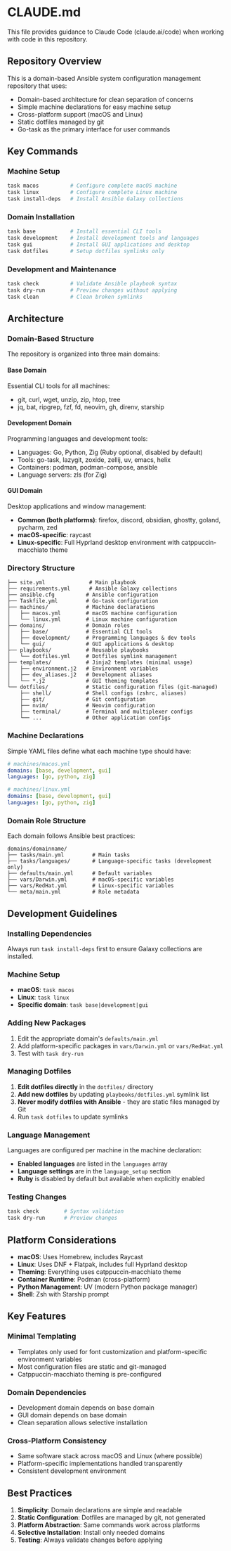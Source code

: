 # CLAUDE.md

This file provides guidance to Claude Code (claude.ai/code) when working with code in this repository.

## Repository Overview

This is a domain-based Ansible system configuration management repository that uses:
- Domain-based architecture for clean separation of concerns
- Simple machine declarations for easy machine setup
- Cross-platform support (macOS and Linux)
- Static dotfiles managed by git
- Go-task as the primary interface for user commands

## Key Commands

### Machine Setup
```bash
task macos          # Configure complete macOS machine
task linux          # Configure complete Linux machine
task install-deps   # Install Ansible Galaxy collections
```

### Domain Installation
```bash
task base           # Install essential CLI tools
task development    # Install development tools and languages
task gui            # Install GUI applications and desktop
task dotfiles       # Setup dotfiles symlinks only
```

### Development and Maintenance
```bash
task check          # Validate Ansible playbook syntax
task dry-run        # Preview changes without applying
task clean          # Clean broken symlinks
```

## Architecture

### Domain-Based Structure
The repository is organized into three main domains:

#### Base Domain
Essential CLI tools for all machines:
- git, curl, wget, unzip, zip, htop, tree
- jq, bat, ripgrep, fzf, fd, neovim, gh, direnv, starship

#### Development Domain  
Programming languages and development tools:
- Languages: Go, Python, Zig (Ruby optional, disabled by default)
- Tools: go-task, lazygit, zoxide, zellij, uv, emacs, helix
- Containers: podman, podman-compose, ansible
- Language servers: zls (for Zig)

#### GUI Domain
Desktop applications and window management:
- **Common (both platforms)**: firefox, discord, obsidian, ghostty, goland, pycharm, zed
- **macOS-specific**: raycast
- **Linux-specific**: Full Hyprland desktop environment with catppuccin-macchiato theme

### Directory Structure
```
├── site.yml              # Main playbook
├── requirements.yml      # Ansible Galaxy collections
├── ansible.cfg          # Ansible configuration
├── Taskfile.yml         # Go-task configuration
├── machines/            # Machine declarations
│   ├── macos.yml        # macOS machine configuration
│   └── linux.yml        # Linux machine configuration
├── domains/             # Domain roles
│   ├── base/            # Essential CLI tools
│   ├── development/     # Programming languages & dev tools
│   └── gui/             # GUI applications & desktop
├── playbooks/           # Reusable playbooks
│   └── dotfiles.yml     # Dotfiles symlink management
├── templates/           # Jinja2 templates (minimal usage)
│   ├── environment.j2   # Environment variables
│   ├── dev_aliases.j2   # Development aliases
│   └── *.j2             # GUI theming templates
└── dotfiles/            # Static configuration files (git-managed)
    ├── shell/           # Shell configs (zshrc, aliases)
    ├── git/             # Git configuration
    ├── nvim/            # Neovim configuration
    ├── terminal/        # Terminal and multiplexer configs
    └── ...              # Other application configs
```

### Machine Declarations
Simple YAML files define what each machine type should have:

```yaml
# machines/macos.yml
domains: [base, development, gui]
languages: [go, python, zig]

# machines/linux.yml  
domains: [base, development, gui]
languages: [go, python, zig]
```

### Domain Role Structure
Each domain follows Ansible best practices:
```
domains/domainname/
├── tasks/main.yml         # Main tasks
├── tasks/languages/       # Language-specific tasks (development only)
├── defaults/main.yml      # Default variables
├── vars/Darwin.yml        # macOS-specific variables
├── vars/RedHat.yml        # Linux-specific variables
└── meta/main.yml          # Role metadata
```

## Development Guidelines

### Installing Dependencies
Always run `task install-deps` first to ensure Galaxy collections are installed.

### Machine Setup
- **macOS**: `task macos` 
- **Linux**: `task linux`
- **Specific domain**: `task base|development|gui`

### Adding New Packages
1. Edit the appropriate domain's `defaults/main.yml`
2. Add platform-specific packages in `vars/Darwin.yml` or `vars/RedHat.yml`
3. Test with `task dry-run`

### Managing Dotfiles
1. **Edit dotfiles directly** in the `dotfiles/` directory
2. **Add new dotfiles** by updating `playbooks/dotfiles.yml` symlink list
3. **Never modify dotfiles with Ansible** - they are static files managed by Git
4. Run `task dotfiles` to update symlinks

### Language Management
Languages are configured per machine in the machine declaration:
- **Enabled languages** are listed in the `languages` array
- **Language settings** are in the `language_setup` section
- **Ruby** is disabled by default but available when explicitly enabled

### Testing Changes
```bash
task check        # Syntax validation
task dry-run      # Preview changes
```

## Platform Considerations

- **macOS**: Uses Homebrew, includes Raycast
- **Linux**: Uses DNF + Flatpak, includes full Hyprland desktop
- **Theming**: Everything uses catppuccin-macchiato theme
- **Container Runtime**: Podman (cross-platform)
- **Python Management**: UV (modern Python package manager)
- **Shell**: Zsh with Starship prompt

## Key Features

### Minimal Templating
- Templates only used for font customization and platform-specific environment variables
- Most configuration files are static and git-managed
- Catppuccin-macchiato theming is pre-configured

### Domain Dependencies
- Development domain depends on base domain
- GUI domain depends on base domain
- Clean separation allows selective installation

### Cross-Platform Consistency
- Same software stack across macOS and Linux (where possible)
- Platform-specific implementations handled transparently
- Consistent development environment

## Best Practices

1. **Simplicity**: Domain declarations are simple and readable
2. **Static Configuration**: Dotfiles are managed by git, not generated
3. **Platform Abstraction**: Same commands work across platforms
4. **Selective Installation**: Install only needed domains
5. **Testing**: Always validate changes before applying